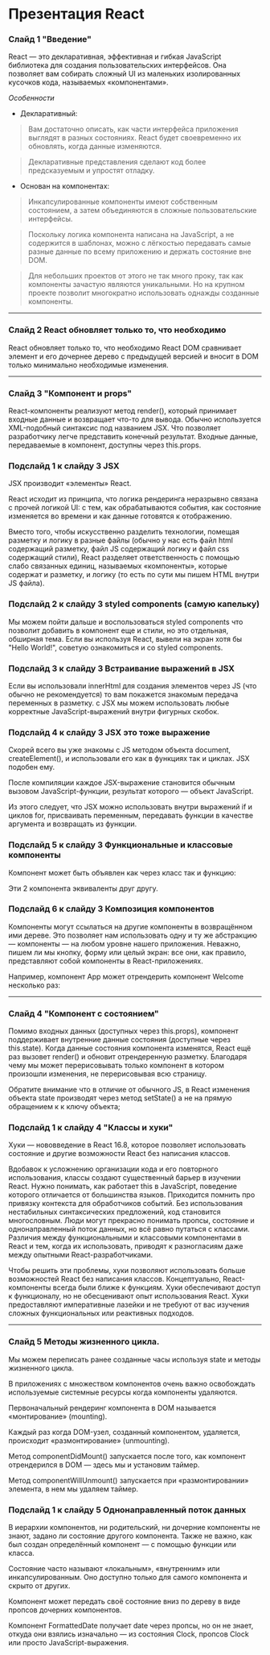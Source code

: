 # Презентация React

### Слайд 1 "Введение"

React  — это декларативная, эффективная и гибкая JavaScript библиотека для создания пользовательских интерфейсов. Она позволяет вам собирать сложный UI из маленьких изолированных кусочков кода, называемых «компонентами».

*Особенности*

+ Декларативный:

> Вам достаточно описать, как части интерфейса приложения выглядят в разных состояниях. React будет своевременно их обновлять, когда данные изменяются.

> Декларативные представления сделают код более предсказуемым и упростят отладку.

+ Основан на компонентах:

> Инкапсулированные компоненты имеют собственным состоянием, а затем объединяются в сложные пользовательские интерфейсы.

> Поскольку логика компонента написана на JavaScript, а не содержится в шаблонах, можно с лёгкостью передавать самые разные данные по всему приложению и держать состояние вне DOM.

> Для небольших проектов от этого не так много проку, так как компоненты зачастую являются уникальными. Но на крупном проекте позволит многократно использовать однажды созданные компоненты.

***

### Слайд 2 React обновляет только то, что необходимо

React обновляет только то, что необходимо
React DOM сравнивает элемент и его дочернее дерево с предыдущей версией и вносит в DOM только минимально необходимые изменения.

***

### Слайд 3 "Компонент и props"

React-компоненты реализуют метод render(), который принимает входные данные и возвращает что-то для вывода. Обычно используется XML-подобный синтаксис под названием JSX. Что позволяет разработчику легче представить конечный результат. Входные данные, передаваемые в компонент, доступны через this.props.

### Подслайд 1 к слайду 3 JSX

JSX производит «элементы» React.

React исходит из принципа, что логика рендеринга неразрывно связана с прочей логикой UI: с тем, как обрабатываются события, как состояние изменяется во времени и как данные готовятся к отображению.

Вместо того, чтобы искусственно разделить технологии, помещая разметку и логику в разные файлы (обычно у нас есть файл html содержащий разметку, файл JS содержащий логику и файл css содержащий стили), React разделяет ответственность с помощью слабо связанных единиц, называемых «компоненты», которые содержат и разметку, и логику (то есть по сути мы пишем HTML внутри JS файла).

### Подслайд 2 к слайду 3 styled components (самую капельку)

Мы можем пойти дальше и воспользоваться styled components что позволит добавить в компонент еще и стили, но это отдельная, обширная тема. Если вы используя React, вывели на экран хотя бы "Hello World!", советую ознакомиться и со styled components.

### Подслайд 3 к слайду 3 Встраивание выражений в JSX

Если вы использовали innerHtml для создания элементов через JS (что обычно не рекомендуется) то вам покажется знакомым передача переменных в разметку. с JSX мы можем использовать любые корректные JavaScript-выражений внутри фигурных скобок.

### Подслайд 4 к слайду 3 JSX это тоже выражение

Скорей всего вы уже знакомы с JS методом объекта document, createElement(), и использовали его как в функциях так и циклах. JSX подобен ему.

После компиляции каждое JSX-выражение становится обычным вызовом JavaScript-функции, результат которого — объект JavaScript.

Из этого следует, что JSX можно использовать внутри выражений if и циклов for, присваивать переменным, передавать функции в качестве аргумента и возвращать из функции.

### Подслайд 5 к слайду 3 Функциональные и классовые компоненты

Компонент может быть объявлен как через класс так и функцию:

Эти 2 компонента эквиваленты друг другу.

### Подслайд 6 к слайду 3 Композиция компонентов

Компоненты могут ссылаться на другие компоненты в возвращённом ими дереве. Это позволяет нам использовать одну и ту же абстракцию — компоненты — на любом уровне нашего приложения. Неважно, пишем ли мы кнопку, форму или целый экран: все они, как правило, представляют собой компоненты в React-приложениях.

Например, компонент App может отрендерить компонент Welcome несколько раз:

***

### Слайд 4 "Компонент с состоянием"

Помимо входных данных (доступных через this.props), компонент поддерживает внутренние данные состояния (доступные через this.state). Когда данные состояния компонента изменятся, React ещё раз вызовет render() и обновит отрендеренную разметку. Благодаря чему мы может перерисовывать только компонент в котором произошли изменения, не перерисовывая всю страницу.

Обратите внимание что в отличие от обычного JS, в React изменения объекта state производят через метод setState() а не на прямую обращением к к ключу объекта;

### Подслайд 1 к слайду 4 "Классы и хуки"

Хуки — нововведение в React 16.8, которое позволяет использовать состояние и другие возможности React без написания классов.

Вдобавок к усложнению организации кода и его повторного использования, классы создают существенный барьер в изучении React. Нужно понимать, как работает this в JavaScript, поведение которого отличается от большинства языков. Приходится помнить про привязку контекста для обработчиков событий. Без использования нестабильных синтаксических предложений, код становится многословным. Люди могут прекрасно понимать пропсы, состояние и однонаправленный поток данных, но всё равно путаться с классами. Различия между функциональными и классовыми компонентами в React и тем, когда их использовать, приводят к разногласиям даже между опытными React-разработчиками.

Чтобы решить эти проблемы, хуки позволяют использовать больше возможностей React без написания классов. Концептуально, React-компоненты всегда были ближе к функциям. Хуки обеспечивают доступ к функционалу, но не обесценивают опыт использования React. Хуки предоставляют императивные лазейки и не требуют от вас изучения сложных функциональных или реактивных подходов.

***

### Слайд 5 Методы жизненного цикла.

Мы можем переписать ранее созданные часы используя state и методы жизненного цикла.

В приложениях с множеством компонентов очень важно освобождать используемые системные ресурсы когда компоненты удаляются.

Первоначальный рендеринг компонента в DOM называется «монтирование» (mounting).

Каждый раз когда DOM-узел, созданный компонентом, удаляется, происходит «размонтирование» (unmounting).

Метод componentDidMount() запускается после того, как компонент отрендерился в DOM — здесь мы и установим таймер.

Метод componentWillUnmount() запускается при «размонтировании» элемента, в нем мы удаляем таймер.

### Подслайд 1 к слайду 5 Однонаправленный поток данных

В иерархии компонентов, ни родительский, ни дочерние компоненты не знают, задано ли состояние другого компонента. Также не важно, как был создан определённый компонент — с помощью функции или класса.

Состояние часто называют «локальным», «внутренним» или инкапсулированным. Оно доступно только для самого компонента и скрыто от других.

Компонент может передать своё состояние вниз по дереву в виде пропсов дочерних компонентов.

Компонент FormattedDate получает date через пропсы, но он не знает, откуда они взялись изначально — из состояния Clock, пропсов Clock или просто JavaScript-выражения.
